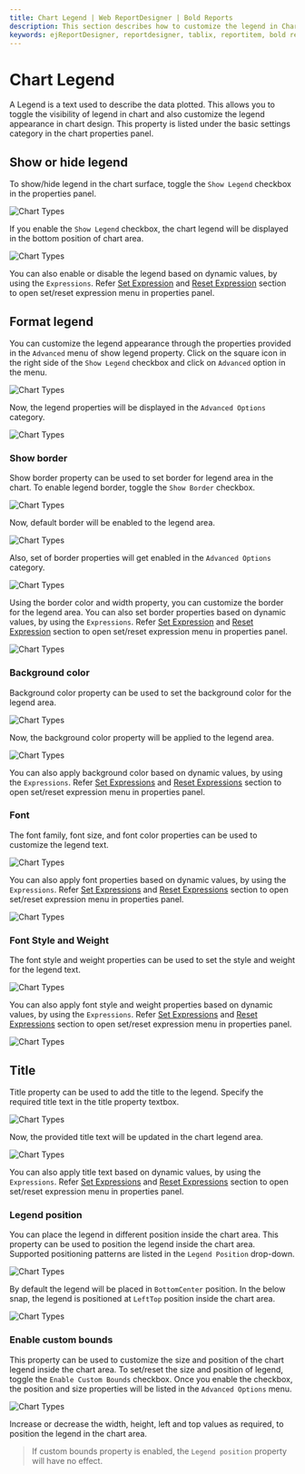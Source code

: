 ```yaml
---
title: Chart Legend | Web ReportDesigner | Bold Reports
description: This section describes how to customize the legend in Chart Report Item with the Bold Report Designer
keywords: ejReportDesigner, reportdesigner, tablix, reportitem, bold reports, documentation, help, ej, user guide, demo, samples, bold reports, bold reporting
---
```


# Chart Legend

A Legend is a text used to describe the data plotted. This allows you to toggle the visibility of legend in chart and also customize the legend appearance in chart design. This property is listed under the basic settings category in the chart properties panel.

## Show or hide legend

To show/hide legend in the chart surface, toggle the `Show Legend` checkbox in the properties panel.

![Chart Types](/static/assets/on-premise/images/report-designer/report-items/chart/show-legend/show-legend-checkbox.png)

If you enable the `Show Legend` checkbox, the chart legend will be displayed in the bottom position of chart area.

![Chart Types](/static/assets/on-premise/images/report-designer/report-items/chart/show-legend/chart-legend-indication.png)

You can also enable or disable the legend based on dynamic values, by using the `Expressions`. Refer [Set Expression](/designer-guide/report-designer/compose-report/properties-panel/#set-expression) and [Reset Expression](/designer-guide/report-designer/compose-report/properties-panel/#reset-expression) section to open set/reset expression menu in properties panel.

## Format legend

You can customize the legend appearance through the properties provided in the `Advanced` menu of show legend property. Click on the square icon in the right side of the `Show Legend` checkbox and click on `Advanced` option in the menu.

![Chart Types](/static/assets/on-premise/images/report-designer/report-items/chart/show-legend/show-legend-advanced-menu.png)

Now, the legend properties will be displayed in the `Advanced Options` category.

![Chart Types](/static/assets/on-premise/images/report-designer/report-items/chart/show-legend/advanced-properties.png)

### Show border

Show border property can be used to set border for legend area in the chart. To enable legend border, toggle the `Show Border` checkbox.

![Chart Types](/static/assets/on-premise/images/report-designer/report-items/chart/show-legend/enable-legend-border.png)

Now, default border will be enabled to the legend area.

![Chart Types](/static/assets/on-premise/images/report-designer/report-items/chart/show-legend/enable-border-design-view.png)

Also, set of border properties will get enabled in the  `Advanced Options` category.

![Chart Types](/static/assets/on-premise/images/report-designer/report-items/chart/show-legend/legend-border.png)

Using the border color and width property, you can customize the border for the legend area. You can also set border properties based on dynamic values, by using the `Expressions`. Refer [Set Expression](/designer-guide/report-designer/compose-report/properties-panel/#set-expression) and [Reset Expression](/designer-guide/report-designer/compose-report/properties-panel/#reset-expression) section to open set/reset expression menu in properties panel.

![Chart Types](/static/assets/on-premise/images/report-designer/report-items/chart/show-legend/expression-menu.png)

### Background color

Background color property can be used to set the background color for the legend area.

![Chart Types](/static/assets/on-premise/images/report-designer/report-items/chart/show-legend/background-color.png)

Now, the background color property will be applied to the legend area.

![Chart Types](/static/assets/on-premise/images/report-designer/report-items/chart/show-legend/set-background-property.png)

You can also apply background color based on dynamic values, by using the `Expressions`. Refer [Set Expressions](/designer-guide/report-designer/compose-report/properties-panel/#set-expression) and [Reset Expressions](/designer-guide/report-designer/compose-report/properties-panel/#reset-expression) section to open set/reset expression menu in properties panel.

### Font

The font family, font size, and font color properties can be used to customize the legend text.

![Chart Types](/static/assets/on-premise/images/report-designer/report-items/chart/show-legend/font-property.png)

You can also apply font properties based on dynamic values, by using the `Expressions`. Refer [Set Expressions](/designer-guide/report-designer/compose-report/properties-panel/#set-expression) and [Reset Expressions](/designer-guide/report-designer/compose-report/properties-panel/#reset-expression) section to open set/reset expression menu in properties panel.

![Chart Types](/static/assets/on-premise/images/report-designer/report-items/chart/show-legend/font-property-expression.png)

### Font Style and Weight

The font style and weight properties can be used to set the style and weight for the legend text.

![Chart Types](/static/assets/on-premise/images/report-designer/report-items/chart/show-legend/font-style.png)

You can also apply font style and weight properties based on dynamic values, by using the `Expressions`. Refer [Set Expressions](/designer-guide/report-designer/compose-report/properties-panel/#set-expression) and [Reset Expressions](/designer-guide/report-designer/compose-report/properties-panel/#reset-expression) section to open set/reset expression menu in properties panel.

![Chart Types](/static/assets/on-premise/images/report-designer/report-items/chart/show-legend/font-style-expression.png)

## Title

Title property can be used to add the title to the legend. Specify the required title text in the title property textbox.

![Chart Types](/static/assets/on-premise/images/report-designer/report-items/chart/show-legend/title-text.png)

Now, the provided title text will be updated in the chart legend area.

![Chart Types](/static/assets/on-premise/images/report-designer/report-items/chart/show-legend/set-title-text.png)

You can also apply title text based on dynamic values, by using the `Expressions`. Refer [Set Expressions](/designer-guide/report-designer/compose-report/properties-panel/#set-expression) and [Reset Expressions](/designer-guide/report-designer/compose-report/properties-panel/#reset-expression) section to open set/reset expression menu in properties panel.

### Legend position

You can place the legend in different position inside the chart area. This property can be used to position the legend inside the chart area. Supported positioning patterns are listed in the `Legend Position` drop-down.

![Chart Types](/static/assets/on-premise/images/report-designer/report-items/chart/show-legend/legend-position.png)

By default the legend will be placed in `BottomCenter` position. In the below snap, the legend is positioned at `LeftTop` position inside the chart area.

![Chart Types](/static/assets/on-premise/images/report-designer/report-items/chart/show-legend/legend-position-property.png)

### Enable custom bounds

This property can be used to customize the size and position of the chart legend inside the chart area. To set/reset the size and position of legend, toggle the `Enable Custom Bounds` checkbox. Once you enable the checkbox, the position and size properties will be listed in the `Advanced Options` menu.

![Chart Types](/static/assets/on-premise/images/report-designer/report-items/chart/show-legend/enable-custom-bounds.png)

Increase or decrease the width, height, left and top values as required, to position the legend in the chart area.

> If custom bounds property is enabled, the `Legend position` property will have no effect.
